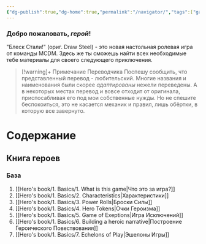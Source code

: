 ```yaml
---
{"dg-publish":true,"dg-home":true,"permalink":"/navigator/","tags":["gardenEntry"],"dgPassFrontmatter":true}
---
```


### Добро пожаловать, *герой*!

"Блеск Стали!" (ориг. Draw Steel) - это новая настольная ролевая игра от команды MCDM. Здесь же ты сможешь найти всех необходимые тебе материалы для своего следующего приключения.

> [!warning]+ Примечание Переводчика
> Поспешу сообщить, что представленный перевод - любительский. Многие названия и наименования были скорее *адаптированы* нежели переведены. А в некоторых местах перевод и вовсе отходит от оригинала, приспосабливая его под мои собственные нужды.
> Но не спешите беспокоиться, это не касается механик и правил, лишь обёртки, в которую все завернуто.

# Содержание

## Книга героев
### База
1. [[Hero's book/1. Basics/1. What is this game\|Что это за игра?]]
2. [[Hero's book/1. Basics/2. Characteristics\|Характеристики]]
3. [[Hero's book/1. Basics/3. Power Rolls\|Броски Силы]]
4. [[Hero's book/1. Basics/4. Hero Tokens\|Очки Героизма]]
5. [[Hero's book/1. Basics/5. Game of Exeptions\|Игра Исключений]]
6. [[Hero's book/1. Basics/6. Building a heroic narrative\|Построение Героического Повествования]]
7. [[Hero's book/1. Basics/7. Echelons of Play\|Эшелоны Игры]]
